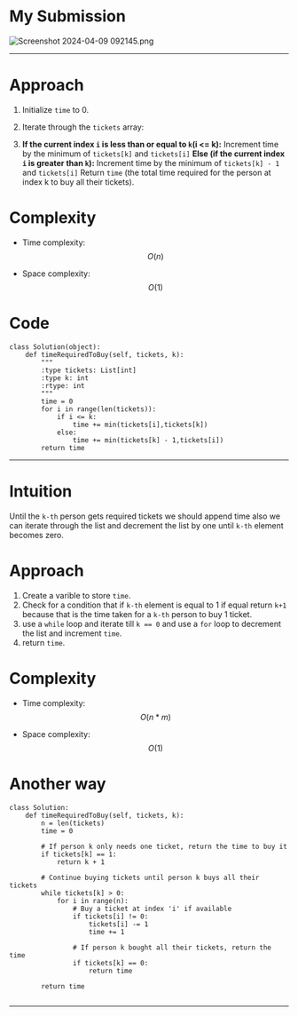 # My Submission
![Screenshot 2024-04-09 092145.png](https://assets.leetcode.com/users/images/cd7a57a1-627c-4651-8e56-da5d20c46490_1712635612.7267728.png)

---


# Approach
<!-- Describe your approach to solving the problem. -->
1. Initialize `time` to 0.

2. Iterate through the `tickets` array:
3.  **If the current index ` i ` is less than or equal to ` k `(i <= k):**
Increment time by the minimum of `tickets[k]` and `tickets[i]`
**Else (if the current index `i` is greater than `k`):**
Increment time by the minimum of `tickets[k] - 1` and `tickets[i]`
Return `time` (the total time required for the person at index k to buy all their tickets).
# Complexity
- Time complexity: $$O(n)$$
<!-- Add your time complexity here, e.g. $$O(n)$$ -->

- Space complexity: $$O(1)$$
<!-- Add your space complexity here, e.g. $$O(n)$$ -->

# Code
```
class Solution(object):
    def timeRequiredToBuy(self, tickets, k):
        """
        :type tickets: List[int]
        :type k: int
        :rtype: int
        """
        time = 0
        for i in range(len(tickets)):
            if i <= k:
                time += min(tickets[i],tickets[k])
            else:
                time += min(tickets[k] - 1,tickets[i])
        return time
```

---


# Intuition
<!-- Describe your first thoughts on how to solve this problem. -->
Until the `k-th` person gets required tickets we should append time also we can iterate through the list and decrement the list by one until `k-th` element becomes zero.
# Approach
1. Create a varible to store `time`.
2. Check for a condition that if `k-th` element is equal to 1 if equal return `k+1` because that is the time taken for a `k-th` person to buy 1 ticket.
3. use a `while` loop and iterate till `k == 0` and use a `for` loop to decrement the list and increment `time`.
4. return `time`.

# Complexity
- Time complexity: $$O(n * m)$$
<!-- Add your time complexity here, e.g. $$O(n)$$ -->

- Space complexity: $$O(1)$$
<!-- Add your space complexity here, e.g. $$O(n)$$ -->

# Another way
```
class Solution:
    def timeRequiredToBuy(self, tickets, k):
        n = len(tickets)
        time = 0

        # If person k only needs one ticket, return the time to buy it
        if tickets[k] == 1:
            return k + 1

        # Continue buying tickets until person k buys all their tickets
        while tickets[k] > 0:
            for i in range(n):
                # Buy a ticket at index 'i' if available
                if tickets[i] != 0:
                    tickets[i] -= 1
                    time += 1

                # If person k bought all their tickets, return the time
                if tickets[k] == 0:
                    return time

        return time
      
```

---

